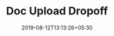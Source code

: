 ---
title: "Doc Upload Dropoff"
date: 2019-08-12T13:13:26+05:30
type: "emails"
layout: "doc-upload-dropoff"
---